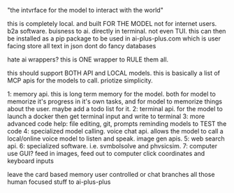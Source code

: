 "the intvrface for the model to interact with the world"


this is completely local. and built FOR THE MODEL not for internet users. 
b2a software. buisness to ai.
directly in terminal. not even TUI. 
this can then be installed as a pip package to be used in ai-plus-plus.com which is user facing
store all text in json dont do fancy databases

hate ai wrappers? this is ONE wrapper to RULE them all. 

this should support BOTH API and LOCAL models.
this is basically a list of MCP apis for the models to call. priotize simplicity.

1: memory api. this is long term memory for the model. both for model to memorize it's progress in it's own tasks, and for model to memorize things about the user. maybe add a todo list for it. 
2: terminal api. for the model to launch a docker then get terminal input and write to terminal
3: more advanced code help: file editing, git, prompts reminding models to TEST the code
4: specialized model calling. voice chat api. allows the model to call a local/online voice model to listen and speak. image gen apis.
5: web search api. 
6: specialized software. i.e. svmbolsolve and phvsicsim. 
7: computer use GUI? feed in images, feed out to computer click coordinates and keyboard inputs


leave the card based memory user controlled or chat branches all those human focused stuff to ai-plus-plus
